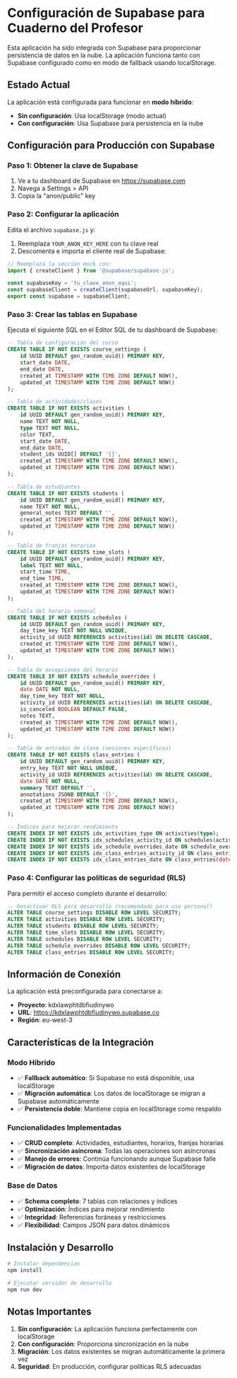 # Configuración de Supabase para Cuaderno del Profesor

Esta aplicación ha sido integrada con Supabase para proporcionar persistencia de datos en la nube. La aplicación funciona tanto con Supabase configurado como en modo de fallback usando localStorage.

## Estado Actual

La aplicación está configurada para funcionar en **modo híbrido**:
- **Sin configuración**: Usa localStorage (modo actual)
- **Con configuración**: Usa Supabase para persistencia en la nube

## Configuración para Producción con Supabase

### Paso 1: Obtener la clave de Supabase

1. Ve a tu dashboard de Supabase en https://supabase.com
2. Navega a Settings > API  
3. Copia la "anon/public" key

### Paso 2: Configurar la aplicación

Edita el archivo `supabase.js` y:

1. Reemplaza `YOUR_ANON_KEY_HERE` con tu clave real
2. Descomenta e importa el cliente real de Supabase:

```javascript
// Reemplaza la sección mock con:
import { createClient } from '@supabase/supabase-js';

const supabaseKey = 'tu_clave_anon_aqui';
const supabaseClient = createClient(supabaseUrl, supabaseKey);
export const supabase = supabaseClient;
```

### Paso 3: Crear las tablas en Supabase

Ejecuta el siguiente SQL en el Editor SQL de tu dashboard de Supabase:

```sql
-- Tabla de configuración del curso
CREATE TABLE IF NOT EXISTS course_settings (
    id UUID DEFAULT gen_random_uuid() PRIMARY KEY,
    start_date DATE,
    end_date DATE,
    created_at TIMESTAMP WITH TIME ZONE DEFAULT NOW(),
    updated_at TIMESTAMP WITH TIME ZONE DEFAULT NOW()
);

-- Tabla de actividades/clases
CREATE TABLE IF NOT EXISTS activities (
    id UUID DEFAULT gen_random_uuid() PRIMARY KEY,
    name TEXT NOT NULL,
    type TEXT NOT NULL,
    color TEXT,
    start_date DATE,
    end_date DATE,
    student_ids UUID[] DEFAULT '{}',
    created_at TIMESTAMP WITH TIME ZONE DEFAULT NOW(),
    updated_at TIMESTAMP WITH TIME ZONE DEFAULT NOW()
);

-- Tabla de estudiantes
CREATE TABLE IF NOT EXISTS students (
    id UUID DEFAULT gen_random_uuid() PRIMARY KEY,
    name TEXT NOT NULL,
    general_notes TEXT DEFAULT '',
    created_at TIMESTAMP WITH TIME ZONE DEFAULT NOW(),
    updated_at TIMESTAMP WITH TIME ZONE DEFAULT NOW()
);

-- Tabla de franjas horarias
CREATE TABLE IF NOT EXISTS time_slots (
    id UUID DEFAULT gen_random_uuid() PRIMARY KEY,
    label TEXT NOT NULL,
    start_time TIME,
    end_time TIME,
    created_at TIMESTAMP WITH TIME ZONE DEFAULT NOW(),
    updated_at TIMESTAMP WITH TIME ZONE DEFAULT NOW()
);

-- Tabla del horario semanal
CREATE TABLE IF NOT EXISTS schedules (
    id UUID DEFAULT gen_random_uuid() PRIMARY KEY,
    day_time_key TEXT NOT NULL UNIQUE,
    activity_id UUID REFERENCES activities(id) ON DELETE CASCADE,
    created_at TIMESTAMP WITH TIME ZONE DEFAULT NOW(),
    updated_at TIMESTAMP WITH TIME ZONE DEFAULT NOW()
);

-- Tabla de excepciones del horario
CREATE TABLE IF NOT EXISTS schedule_overrides (
    id UUID DEFAULT gen_random_uuid() PRIMARY KEY,
    date DATE NOT NULL,
    day_time_key TEXT NOT NULL,
    activity_id UUID REFERENCES activities(id) ON DELETE CASCADE,
    is_canceled BOOLEAN DEFAULT FALSE,
    notes TEXT,
    created_at TIMESTAMP WITH TIME ZONE DEFAULT NOW(),
    updated_at TIMESTAMP WITH TIME ZONE DEFAULT NOW()
);

-- Tabla de entradas de clase (sesiones específicas)
CREATE TABLE IF NOT EXISTS class_entries (
    id UUID DEFAULT gen_random_uuid() PRIMARY KEY,
    entry_key TEXT NOT NULL UNIQUE,
    activity_id UUID REFERENCES activities(id) ON DELETE CASCADE,
    date DATE NOT NULL,
    summary TEXT DEFAULT '',
    annotations JSONB DEFAULT '{}',
    created_at TIMESTAMP WITH TIME ZONE DEFAULT NOW(),
    updated_at TIMESTAMP WITH TIME ZONE DEFAULT NOW()
);

-- Índices para mejorar rendimiento
CREATE INDEX IF NOT EXISTS idx_activities_type ON activities(type);
CREATE INDEX IF NOT EXISTS idx_schedules_activity_id ON schedules(activity_id);
CREATE INDEX IF NOT EXISTS idx_schedule_overrides_date ON schedule_overrides(date);
CREATE INDEX IF NOT EXISTS idx_class_entries_activity_id ON class_entries(activity_id);
CREATE INDEX IF NOT EXISTS idx_class_entries_date ON class_entries(date);
```

### Paso 4: Configurar las políticas de seguridad (RLS)

Para permitir el acceso completo durante el desarrollo:

```sql
-- Desactivar RLS para desarrollo (recomendado para uso personal)
ALTER TABLE course_settings DISABLE ROW LEVEL SECURITY;
ALTER TABLE activities DISABLE ROW LEVEL SECURITY;
ALTER TABLE students DISABLE ROW LEVEL SECURITY;
ALTER TABLE time_slots DISABLE ROW LEVEL SECURITY;
ALTER TABLE schedules DISABLE ROW LEVEL SECURITY;
ALTER TABLE schedule_overrides DISABLE ROW LEVEL SECURITY;
ALTER TABLE class_entries DISABLE ROW LEVEL SECURITY;
```

## Información de Conexión

La aplicación está preconfigurada para conectarse a:
- **Proyecto**: kdxlawphtdbfiudinywo
- **URL**: https://kdxlawphtdbfiudinywo.supabase.co
- **Región**: eu-west-3

## Características de la Integración

### Modo Híbrido
- ✅ **Fallback automático**: Si Supabase no está disponible, usa localStorage
- ✅ **Migración automática**: Los datos de localStorage se migran a Supabase automáticamente
- ✅ **Persistencia doble**: Mantiene copia en localStorage como respaldo

### Funcionalidades Implementadas
- ✅ **CRUD completo**: Actividades, estudiantes, horarios, franjas horarias
- ✅ **Sincronización asíncrona**: Todas las operaciones son asíncronas
- ✅ **Manejo de errores**: Continúa funcionando aunque Supabase falle
- ✅ **Migración de datos**: Importa datos existentes de localStorage

### Base de Datos
- ✅ **Schema completo**: 7 tablas con relaciones y índices
- ✅ **Optimización**: Índices para mejorar rendimiento  
- ✅ **Integridad**: Referencias foráneas y restricciones
- ✅ **Flexibilidad**: Campos JSON para datos dinámicos

## Instalación y Desarrollo

```bash
# Instalar dependencias
npm install

# Ejecutar servidor de desarrollo
npm run dev
```

## Notas Importantes

1. **Sin configuración**: La aplicación funciona perfectamente con localStorage
2. **Con configuración**: Proporciona sincronización en la nube
3. **Migración**: Los datos existentes se migran automáticamente la primera vez
4. **Seguridad**: En producción, configurar políticas RLS adecuadas